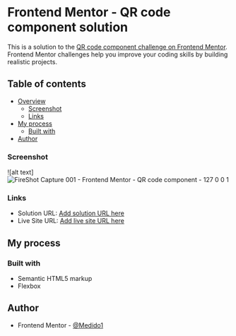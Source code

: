 # Frontend Mentor - QR code component solution
This is a solution to the [QR code component challenge on Frontend Mentor](https://www.frontendmentor.io/challenges/qr-code-component-iux_sIO_H). Frontend Mentor challenges help you improve your coding skills by building realistic projects. 

## Table of contents

- [Overview](#overview)
  - [Screenshot](#screenshot)
  - [Links](#links)
- [My process](#my-process)
  - [Built with](#built-with)
- [Author](#author)

### Screenshot

![alt text]![FireShot Capture 001 - Frontend Mentor - QR code component - 127 0 0 1](https://user-images.githubusercontent.com/87072191/221565888-f0cb7e42-0815-461c-95a1-1fecea3b18fd.png)

### Links

- Solution URL: [Add solution URL here](https://github.com/Medido1/qr-code-component)
- Live Site URL: [Add live site URL here](https://your-live-site-url.com)

## My process

### Built with

- Semantic HTML5 markup
- Flexbox

## Author

- Frontend Mentor - [@Medido1](https://www.frontendmentor.io/profile/Medido1)

